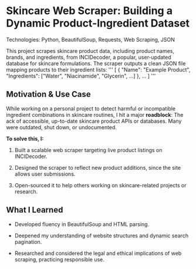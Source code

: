 # Skincare Web Scraper: Building a Dynamic Product-Ingredient Dataset
Technologies: Python, BeautifulSoup, Requests, Web Scraping, JSON

This project scrapes skincare product data, including product names, brands, and ingredients, from INCIDecoder, a popular, user-updated database for skincare formulations. The scraper outputs a clean JSON file mapping products to their ingredient lists:
'''
[
  {
    "Name": "Example Product",
    "Ingredients": ["Water", "Niacinamide", "Glycerin", ...]
  },
  ...
]
'''
## Motivation & Use Case
While working on a personal project to detect harmful or incompatible ingredient combinations in skincare routines, I hit a major **roadblock**:
  The ack of accessible, up-to-date skincare product APIs or databases. Many were outdated, shut down, or undocumented.

**To solve this, I:**

  1. Built a scalable web scraper targeting live product listings on INCIDecoder.
  
  2. Designed the scraper to reflect new product additions, since the site allows user submissions.
  
  3. Open-sourced it to help others working on skincare-related projects or research.

## What I Learned
- Developed fluency in BeautifulSoup and HTML parsing.

- Deepened my understanding of website structures and dynamic search pagination.

- Researched and considered the legal and ethical implications of web scraping, practicing responsible use.

